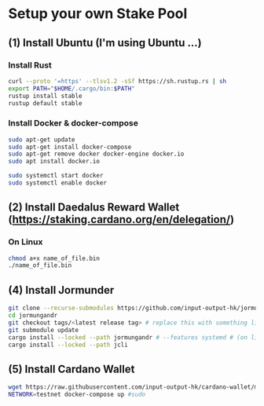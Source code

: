# Setup your own Stake Pool

## (1) Install Ubuntu (I'm using Ubuntu ...)


### Install Rust

```bash
curl --proto '=https' --tlsv1.2 -sSf https://sh.rustup.rs | sh
export PATH="$HOME/.cargo/bin:$PATH"
rustup install stable
rustup default stable
```

### Install Docker & docker-compose

```bash
sudo apt-get update
sudo apt-get install docker-compose
sudo apt-get remove docker docker-engine docker.io
sudo apt install docker.io

sudo systemctl start docker
sudo systemctl enable docker
```

## (2) Install Daedalus Reward Wallet (https://staking.cardano.org/en/delegation/)

### On Linux

```bash
chmod a+x name_of_file.bin
./name_of_file.bin
```


## (4) Install Jormunder

```bash
git clone --recurse-submodules https://github.com/input-output-hk/jormungandr
cd jormungandr
git checkout tags/<latest release tag> # replace this with something like v0.8.18
git submodule update
cargo install --locked --path jormungandr # --features systemd # (on linux with systemd)
cargo install --locked --path jcli
```


## (5) Install Cardano Wallet

```bash
wget https://raw.githubusercontent.com/input-output-hk/cardano-wallet/master/docker-compose.yml
NETWORK=testnet docker-compose up #sudo
``` 